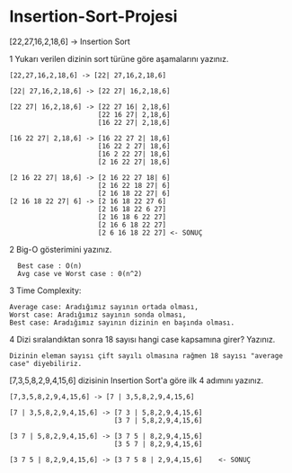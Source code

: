 # Insertion-Sort-Projesi
[22,27,16,2,18,6] -> Insertion Sort

1  Yukarı verilen dizinin sort türüne göre aşamalarını yazınız.

    [22,27,16,2,18,6] -> [22| 27,16,2,18,6] 

    [22| 27,16,2,18,6] -> [22 27| 16,2,18,6]
    
    [22 27| 16,2,18,6] -> [22 27 16| 2,18,6]
                          [22 16 27| 2,18,6]
                          [16 22 27| 2,18,6]
                          
    [16 22 27| 2,18,6] -> [16 22 27 2| 18,6]
                          [16 22 2 27| 18,6]
                          [16 2 22 27| 18,6]
                          [2 16 22 27| 18,6]
                          
    [2 16 22 27| 18,6] -> [2 16 22 27 18| 6]
                          [2 16 22 18 27| 6]
                          [2 16 18 22 27| 6]
    [2 16 18 22 27| 6] -> [2 16 18 22 27 6]   
                          [2 16 18 22 6 27]
                          [2 16 18 6 22 27]
                          [2 16 6 18 22 27]
                          [2 6 16 18 22 27] <- SONUÇ
                      
2  Big-O gösterimini yazınız.
      
      Best case : O(n)
      Avg case ve Worst case : 0(n^2)
      
3  Time Complexity: 
    
    Average case: Aradığımız sayının ortada olması,
    Worst case: Aradığımız sayının sonda olması, 
    Best case: Aradığımız sayının dizinin en başında olması.
    
4  Dizi sıralandıktan sonra 18 sayısı hangi case kapsamına girer? Yazınız.

    Dizinin eleman sayısı çift sayılı olmasına rağmen 18 sayısı "average case" diyebiliriz. 
    
[7,3,5,8,2,9,4,15,6] dizisinin Insertion Sort'a göre ilk 4 adımını yazınız.

    [7,3,5,8,2,9,4,15,6] -> [7 | 3,5,8,2,9,4,15,6]
    
    [7 | 3,5,8,2,9,4,15,6] -> [7 3 | 5,8,2,9,4,15,6]
                              [3 7 | 5,8,2,9,4,15,6]
                              
    [3 7 | 5,8,2,9,4,15,6] -> [3 7 5 | 8,2,9,4,15,6]  
                              [3 5 7 | 8,2,9,4,15,6]
                              
    [3 7 5 | 8,2,9,4,15,6] -> [3 7 5 8 | 2,9,4,15,6]    <- SONUÇ                     
